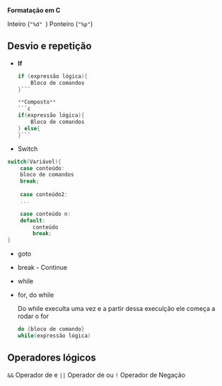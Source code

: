 **Formatação em C**

Inteiro (```"%d" ```)
Ponteiro (```"%p"```)

## Desvio e repetição
- **If**
	```c
	if (expressão lógica){
		Bloco de comandos
	}```

	**Composto**
	```c
	if(expressão lógica){
		Bloco de comandos
	} else{
	}```
- Switch
```c
switch(Variável){
	case conteúdo:
	bloco de comandos
	break;
	
	case conteúdo2:
	...

	case conteúdo n:
	default:
		conteúdo
		break;
}
```
- goto
- break - Continue
- while
- for, do while

	Do while execulta uma vez e a partir dessa execulção ele começa a rodar o for
	```c
	do {bloco de comando}
	while(expressão lógica)
	```

## Operadores lógicos
```&&``` Operador de e
```||``` Operador de ou
```!``` Operador de Negação